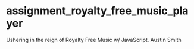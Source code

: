 # assignment_royalty_free_music_player
Ushering in the reign of Royalty Free Music w/ JavaScript.
Austin Smith
